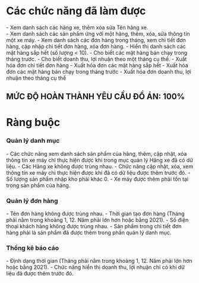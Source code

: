 <h1>Các chức năng đã làm được</h1>
- Xem danh sách các hãng xe, thêm xóa sửa Tên hãng xe.</br>
- Xem danh sách các sản phẩm ứng với một hãng, thêm, xóa, sửa thông tin một xe máy.
- Xem danh sách các đơn hàng trong tháng, xem chi tiết đơn hàng, cập nhập chi tiết đơn hàng, xóa đơn hàng.
- Hiển thị danh sách các mặt hàng sắp hết (số lượng < 10).
- Cho biết các mặt hàng bán chạy trong tháng trước.
- Cho biết doanh thu, lợi nhuận theo một tháng cụ thể.
- Xuất hóa đơn chi tiết đơn hàng
- Xuất hóa đơn các mặt hàng sắp hết
- Xuất hóa đơn các mặt hàng bán chạy trong tháng trước
- Xuất hóa đơn doanh thu, lợi nhuận theo tháng cụ thể

<h2>MỨC ĐỘ HOÀN THÀNH YÊU CẦU ĐỒ ÁN: 100%</h2>

<h1>Ràng buộc</h1>
<h3>Quản lý danh mục</h3>
	- Các chức năng xem danh sách sản phẩm của hãng, thêm, cập nhật, xóa thông tin xe máy chỉ thực hiện được khi trong mục quản lý Hãng xe đã có dữ liệu.
	- Các Hãng xe không được trùng nhau.
	- Chức năng cập nhật, xóa, xem thông tin xe máy chỉ thực hiện được khi đã có dữ liệu được thêm trước đó.
	- Số lượng sản phẩm nhập kho phải khác 0.
	- Xe máy được thêm phải tồn tại trong sản phẩm của hãng.

<h3>Quản lý đơn hàng</h3>
	- Tên đơn hàng không được trùng nhau.
	- Thời gian tạo đơn hàng (Tháng phải nằm trong khoảng 1, 12. Năm phải lớn hơn hoặc bằng 2021).
	- Số điện thoại khách hàng không được trùng nhau.
	- Sản phẩm trong chi tiết đơn hàng phải là sản phẩm đã được thêm trong phần quản lý danh mục.

<h3>Thống kê báo cáo</h3>
	- Định dạng thời gian (Tháng phải nằm trong khoảng 1, 12. Năm phải lớn hơn hoặc bằng 2021).
	- Chức năng hiển thị doanh thu, lợi nhuận chỉ có khi dữ liệu đã được thêm trước đó.
